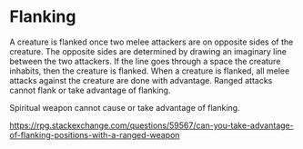 # Flanking

A creature is flanked once two melee attackers are on opposite sides of the creature. The opposite sides are determined by drawing an imaginary line between the two attackers. If the line goes through a space the creature inhabits, then the creature is flanked. When a creature is flanked, all melee attacks against the creature are done with advantage. Ranged attacks cannot flank or take advantage of flanking.

Spiritual weapon cannot cause or take advantage of flanking.

https://rpg.stackexchange.com/questions/59567/can-you-take-advantage-of-flanking-positions-with-a-ranged-weapon

